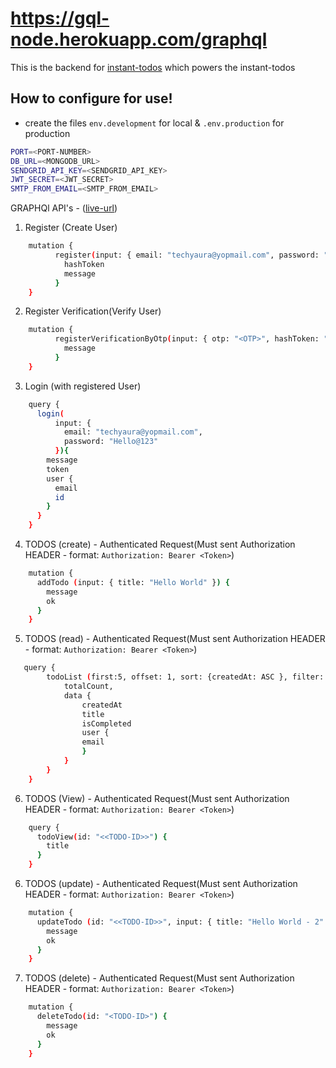 # https://gql-node.herokuapp.com/graphql
  
This is the backend for [instant-todos](https://instant-todos.netlify.com) which powers the instant-todos


## How to configure for use! 

- create the files `env.development` for local & `.env.production` for production
```sh
PORT=<PORT-NUMBER>
DB_URL=<MONGODB_URL>
SENDGRID_API_KEY=<SENDGRID_API_KEY>
JWT_SECRET=<JWT_SECRET>
SMTP_FROM_EMAIL=<SMTP_FROM_EMAIL>
```
GRAPHQl API's - ([live-url](https://gql-node.herokuapp.com/graphql))

1. Register (Create User)

```sh
    mutation {
    	  register(input: { email: "techyaura@yopmail.com", password: "Hello@123" }){
    	    hashToken
			message
    	  }
    }
```

2. Register Verification(Verify User)

```sh
    mutation {
    	  registerVerificationByOtp(input: { otp: "<OTP>", hashToken: "<hashToken>" }){
    	    message
    	  }
    }
```

3. Login (with registered User)

```sh
    query {
	  login(
		  input: {
			email: "techyaura@yopmail.com", 
	  		password: "Hello@123"
		  }){
	    message
	    token
	    user {
	      email
	      id
	    }
	  }
	}
```

4. TODOS (create) - Authenticated Request(Must sent Authorization HEADER - format: `Authorization: Bearer <Token>`)

```sh
    mutation {
	  addTodo (input: { title: "Hello World" }) {
	    message
    	ok
	  }
	}
```

5. TODOS (read) - Authenticated Request(Must sent Authorization HEADER - format: `Authorization: Bearer <Token>`)

```sh
   query {
		todoList (first:5, offset: 1, sort: {createdAt: ASC }, filter: {title_contains: "techyaura"}) {
			totalCount,
			data {
				createdAt
				title
				isCompleted
				user {
				email
				}
			}
		}
	}
```


6. TODOS (View) - Authenticated Request(Must sent Authorization HEADER - format: `Authorization: Bearer <Token>`)

```sh
    query {
	  todoView(id: "<<TODO-ID>>") {
	    title
	  }
	}
```


6. TODOS (update) - Authenticated Request(Must sent Authorization HEADER - format: `Authorization: Bearer <Token>`)

```sh
    mutation {
	  updateTodo (id: "<<TODO-ID>>", input: { title: "Hello World - 2" }) {
	    message
    	ok
	  }
	}
```

7. TODOS (delete)  - Authenticated Request(Must sent Authorization HEADER - format: `Authorization: Bearer <Token>`)

```sh
    mutation {
	  deleteTodo(id: "<TODO-ID>") {
	    message
    	ok
	  }
	}
```
